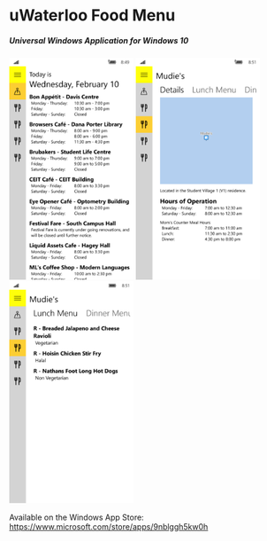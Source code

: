 # uWaterloo Food Menu
##### Universal Windows Application for Windows 10

<img src=/Screenshots/mobile1.png height=400 />
<img src=/Screenshots/mobile2.png height=400 />
<img src=/Screenshots/mobile3.png height=400 />

Available on the Windows App Store: https://www.microsoft.com/store/apps/9nblggh5kw0h
